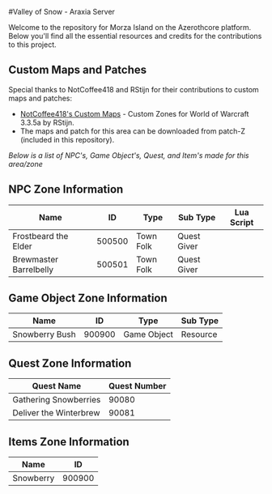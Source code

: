 #Valley of Snow - Araxia Server

Welcome to the repository for Morza Island on the Azerothcore platform. Below you'll find all the essential resources and credits for the contributions to this project.

## Custom Maps and Patches
Special thanks to NotCoffee418 and RStijn for their contributions to custom maps and patches:
- [NotCoffee418's Custom Maps](https://github.com/NotCoffee418/Custom-Maps) - Custom Zones for World of Warcraft 3.3.5a by RStijn.
- The maps and patch for this area can be downloaded from patch-Z (included in this repository).

*Below is a list of NPC's, Game Object's, Quest, and Item's made for this area/zone*


## NPC Zone Information

| Name                  | ID       | Type       | Sub Type                  | Lua Script       |
|-----------------------|----------|------------|---------------------------|------------------|
| Frostbeard the Elder           | 500500      | Town Folk   | Quest Giver                   |                  |
| Brewmaster Barrelbelly               | 500501    | Town Folk   | Quest Giver                  |                  |



## Game Object Zone Information

| Name                          | ID     | Type        | Sub Type                                  |
|-------------------------------|--------|-------------|-------------------------------------------|
| Snowberry Bush                | 900900  | Game Object | Resource                                  |




## Quest Zone Information
| Quest Name                         | Quest Number | 
|------------------------------------|--------------|
| Gathering Snowberries                   | 90080 |
| Deliver the Winterbrew | 90081 |


## Items Zone Information
| Name                           | ID                           |
|--------------------------------|------------------------------|
| Snowberry | 900900                       |
